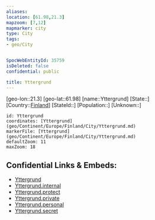 ```yaml
---
aliases: 
location: [61.98,21.3]
mapzoom: [7,12] 
mapmarker: city 
type: City
tags:
- geo/City


SpocWebEntityId: 35759
isDeleted: false
confidential: public

title: Yttergrund
---
```

[geo-lon::21.3]
[geo-lat::61.98]
[name::Yttergrund]
[State::]
[Country::[Finland](geo/Continent/Europe/Finland.md)]
[StateId::]
[Population::]
[Unknown::]


```leaflet
id: Yttergrund
coordinates: [Yttergrund](geo/Continent/Europe/Finland/City/Yttergrund.md)
markerFile: [Yttergrund](geo/Continent/Europe/Finland/City/Yttergrund.md)
defaultZoom: 11 
maxZoom: 18
```


## Confidential Links & Embeds: 
- [Yttergrund](../../../../../../_public/geo/Continent/Europe/Finland/City/Yttergrund.md) 
- [Yttergrund.internal](../../../../../../_internal/geo/Continent/Europe/Finland/City/Yttergrund.internal.md) 
- [Yttergrund.protect](../../../../../../_protect/geo/Continent/Europe/Finland/City/Yttergrund.protect.md) 
- [Yttergrund.private](../../../../../../_private/geo/Continent/Europe/Finland/City/Yttergrund.private.md) 
- [Yttergrund.personal](../../../../../../_personal/geo/Continent/Europe/Finland/City/Yttergrund.personal.md) 
- [Yttergrund.secret](../../../../../../_secret/geo/Continent/Europe/Finland/City/Yttergrund.secret.md) 

